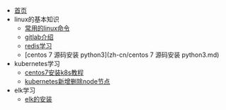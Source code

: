 * [首页](zh-cn/首页.md)
* linux的基本知识
  * [常用的linux命令](zh-cn/linuxs.md)
  * [gitlab介绍](zh-cn/gitlab介绍.md)
  * [redis学习](zh-cn/redis学习.md)
  * [centos 7 源码安装 python3](zh-cn/centos 7 源码安装 python3.md)
* kubernetes学习
  * [centos7安装k8s教程](zh-cn/centos7安装k8s教程.md)
  * [kubernetes新增删除node节点](zh-cn/kubernetes新增删除node节点.md)
* elk学习
  * [elk的安装](zh-cn/elk的安装.md)
